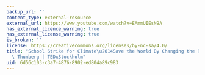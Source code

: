 ```yaml
---
backup_url: ''
content_type: external-resource
external_url: https://www.youtube.com/watch?v=EAmmUIEsN9A
has_external_licence_warning: true
has_external_license_warning: true
is_broken: ''
license: https://creativecommons.org/licenses/by-nc-sa/4.0/
title: "School Strike for Climate\u2014Save the World By Changing the Rules | Greta\
  \ Thunberg | TEDxStockholm"
uid: 6d56c103-c3a7-4876-8902-ed804a89c983
---
```

